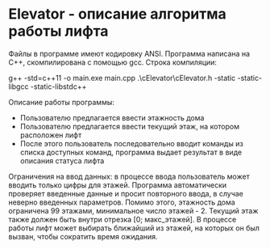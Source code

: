 # Elevator - описание алгоритма работы лифта
Файлы в программе имеют кодировку ANSI. Программа написана на C++, скомпилирована с помощью gcc.
Строка компиляции:

g++ -std=c++11 -o main.exe main.cpp .\cElevator\cElevator.h  -static -static-libgcc -static-libstdc++ 

Описание работы программы:
  - Пользователю предлагается ввести этажность дома
  - Пользователю предлагается ввести текущий этаж, на котором расположен лифт
  - После этого пользователь последовательно вводит команды из списка доступных команд, программа выдает результат в виде описания статуса лифта

Ограничения на ввод данных: в процессе ввода пользователь может вводить только цифры для этажей. Программа автоматически проверяет введенные данные и просит повторного ввода, в случае неверно введенных параметров.
Помимо этого, этажность дома ограничена 99 этажами, минимальное число этажей - 2. Текущий этаж также должен быть внутри отрезка [0; макс_этажей].
В процессе работы лифт может выбирать ближайший из этажей, на которых он был вызван, чтобы сократить время ожидания.
